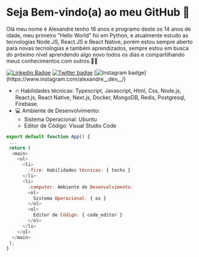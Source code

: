  
# Seja Bem-vindo(a) ao meu GitHub 🚀️
Olá meu nome é Alexandre tenho 16 anos e programo deste os 14 anos de idade, meu primeiro "Hello World" foi em Python, e atualmente estudo as tecnologias Node.JS, React.JS e React Native, porém estou sempre aberto para novas tecnologias e também aprendizados,
sempre estou em busca do próximo nível aprendendo algo novo todos os dias e compartilhando meus conhecimentos com outros.🚀🚀

[![Linkedin Badge](https://img.shields.io/badge/-LinkedIn-blue?style=flat-square&logo=Linkedin&logoColor=white&link=https://www.linkedin.com/in/alexandre-costa-dos-santos/)](https://www.linkedin.com/in/alexandre-costa-dos-santos/)
[![Twitter badge](https://img.shields.io/badge/-Twitter-1DA1F2?style=flat-square&logo=Twitter&logoColor=white&link=https://twitter.com/alexandredevv)](https://twitter.com/alexandredevv)
[![Instagram badge](https://img.shields.io/badge/-Instagram-E1306C?style=flat-square&logo=Instagram&logoColor=white&link=https://www.instagram.com/alexandre__dev__)](https://www.instagram.com/alexandre__dev__/)

- :fire: Habilidades técnicas: Typescript, Javascript, Html, Css, Node.js, React.js, React Native, Next.js, Docker, MongoDB, Redis, Postgresql, Firebase.
- :computer: Ambiente de Desenvolvimento:
  - Sistema Operacional: Ubuntu
  - Editor de Código: Visual Studio Code
  
``` js
export default function App() {
 ...
 return (
  <main>
    <ul>
      <li>
        :fire: Habilidades técnicas: { techs }
      </li>
      <li>
        :computer: Ambiente de Desenvolvimento:
        <ol>
          Sistema Operacional: { os }
        </ol>
        <ol>
          Editor de Código: { code_editor }
        </ol>
      </li>
    </ul>
  </main>
 );
}
```

